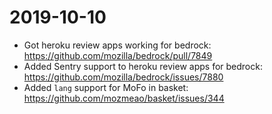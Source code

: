 # 2019-10-10

* Got heroku review apps working for bedrock: https://github.com/mozilla/bedrock/pull/7849
* Added Sentry support to heroku review apps for bedrock: https://github.com/mozilla/bedrock/issues/7880
* Added `lang` support for MoFo in basket: https://github.com/mozmeao/basket/issues/344
